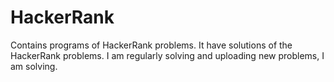 # HackerRank
Contains programs of HackerRank problems.
It have solutions of the HackerRank problems.
I am regularly solving and uploading new problems, I am solving.
